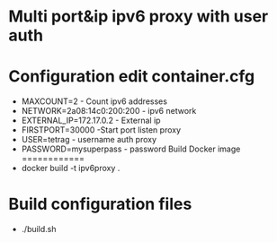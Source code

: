 Multi port&ip ipv6 proxy with user auth
============
Configuration edit container.cfg
============
- MAXCOUNT=2 - Count ipv6 addresses
- NETWORK=2a08:14c0:200:200 - ipv6 network
- EXTERNAL_IP=172.17.0.2 - External ip
- FIRSTPORT=30000 -Start port listen proxy
- USER=tetrag - username auth proxy
- PASSWORD=mysuperpass - password
Build Docker image
============
- docker build -t ipv6proxy .

Build configuration files
============
- ./build.sh
